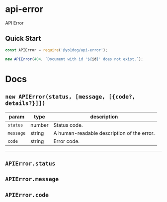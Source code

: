 # api-error

API Error

## Quick Start

```javascript
const APIError = require('@yo1dog/api-error');

new APIError(404, `Document with id '${id}' does not exist.`);
```


# Docs

## `new APIError(status, [message, [{code?, details?}]])`

 param    | type   | description
----------|--------|-------------
`status`  | number | Status code.
`message` | string | A human-readable description of the error.
`code`    | string | Error code.


-----

## `APIError.status`

## `APIError.message`

## `APIError.code`
